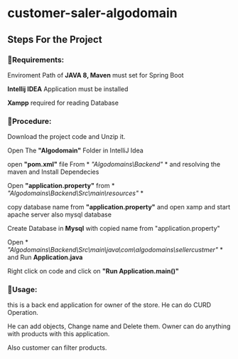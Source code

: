 # customer-saler-algodomain


## Steps For the Project


### 🔴Requirements: 


Enviroment Path of **JAVA 8, Maven** must set for Spring Boot
 
**Intellij IDEA** Application must be installed
 
**Xampp** required for reading Database





### 🔴Procedure:
Download the project code and Unzip it.

Open The **"Algodomain"** Folder in IntelliJ Idea

open **"pom.xml"** file From * *"Algodomains\Backend\"* * and resolving the maven and Install Dependecies

Open **"application.property"** from * *"Algodomains\Backend\Src\main\resources\"* * 

copy database name from **"application.property"** and open xamp and start apache server also mysql database

Create Database in **Mysql** with copied name from "application.property"

Open * *"Algodomains\Backend\Src\main\java\com\algodomains\sellercustmer"* * and Run **Application.java** 

Right click on code and click on **"Run Application.main()"**



### 🔴Usage:

this is a back end application for owner of the store. He can do CURD Operation.

He can add objects, Change name and Delete them. Owner can do anything with products with this application.

Also customer can filter products.
